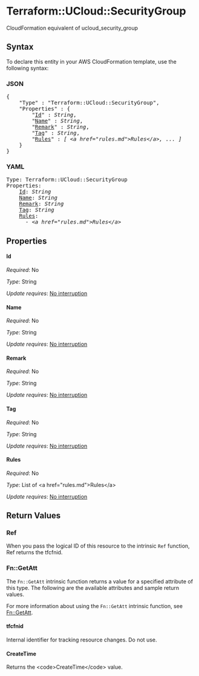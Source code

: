 # Terraform::UCloud::SecurityGroup

CloudFormation equivalent of ucloud_security_group

## Syntax

To declare this entity in your AWS CloudFormation template, use the following syntax:

### JSON

<pre>
{
    "Type" : "Terraform::UCloud::SecurityGroup",
    "Properties" : {
        "<a href="#id" title="Id">Id</a>" : <i>String</i>,
        "<a href="#name" title="Name">Name</a>" : <i>String</i>,
        "<a href="#remark" title="Remark">Remark</a>" : <i>String</i>,
        "<a href="#tag" title="Tag">Tag</a>" : <i>String</i>,
        "<a href="#rules" title="Rules">Rules</a>" : <i>[ &lt;a href=&#34;rules.md&#34;&gt;Rules&lt;/a&gt;, ... ]</i>
    }
}
</pre>

### YAML

<pre>
Type: Terraform::UCloud::SecurityGroup
Properties:
    <a href="#id" title="Id">Id</a>: <i>String</i>
    <a href="#name" title="Name">Name</a>: <i>String</i>
    <a href="#remark" title="Remark">Remark</a>: <i>String</i>
    <a href="#tag" title="Tag">Tag</a>: <i>String</i>
    <a href="#rules" title="Rules">Rules</a>: <i>
      - &lt;a href=&#34;rules.md&#34;&gt;Rules&lt;/a&gt;</i>
</pre>

## Properties

#### Id

_Required_: No

_Type_: String

_Update requires_: [No interruption](https://docs.aws.amazon.com/AWSCloudFormation/latest/UserGuide/using-cfn-updating-stacks-update-behaviors.html#update-no-interrupt)

#### Name

_Required_: No

_Type_: String

_Update requires_: [No interruption](https://docs.aws.amazon.com/AWSCloudFormation/latest/UserGuide/using-cfn-updating-stacks-update-behaviors.html#update-no-interrupt)

#### Remark

_Required_: No

_Type_: String

_Update requires_: [No interruption](https://docs.aws.amazon.com/AWSCloudFormation/latest/UserGuide/using-cfn-updating-stacks-update-behaviors.html#update-no-interrupt)

#### Tag

_Required_: No

_Type_: String

_Update requires_: [No interruption](https://docs.aws.amazon.com/AWSCloudFormation/latest/UserGuide/using-cfn-updating-stacks-update-behaviors.html#update-no-interrupt)

#### Rules

_Required_: No

_Type_: List of &lt;a href=&#34;rules.md&#34;&gt;Rules&lt;/a&gt;

_Update requires_: [No interruption](https://docs.aws.amazon.com/AWSCloudFormation/latest/UserGuide/using-cfn-updating-stacks-update-behaviors.html#update-no-interrupt)

## Return Values

### Ref

When you pass the logical ID of this resource to the intrinsic `Ref` function, Ref returns the tfcfnid.

### Fn::GetAtt

The `Fn::GetAtt` intrinsic function returns a value for a specified attribute of this type. The following are the available attributes and sample return values.

For more information about using the `Fn::GetAtt` intrinsic function, see [Fn::GetAtt](https://docs.aws.amazon.com/AWSCloudFormation/latest/UserGuide/intrinsic-function-reference-getatt.html).

#### tfcfnid

Internal identifier for tracking resource changes. Do not use.

#### CreateTime

Returns the &lt;code&gt;CreateTime&lt;/code&gt; value.

